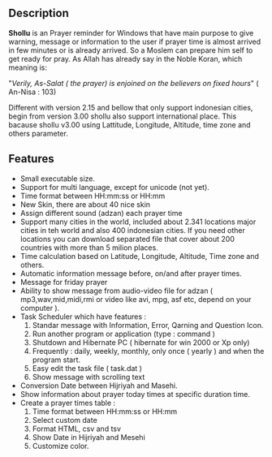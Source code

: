 ## Description ##
**Shollu** is an Prayer reminder for Windows that have main purpose to give warning, message or information to the user if prayer time is almost arrived in few minutes or is already arrived. So a Moslem can prepare him self to get ready for pray. As Allah has already say in the Noble Koran, which meaning is:

"_Verily, As-Salat ( the prayer) is enjoined on the believers on fixed hours_" ( An-Nisa : 103)

Different with version 2.15 and bellow that only support indonesian cities, begin from version 3.00 shollu also support international place. This bacause shollu v3.00 using Lattitude, Longitude, Altitude, time zone and others parameter.



## Features ##
  * Small executable size.
  * Support for multi language, except for unicode (not yet).
  * Time format between HH:mm:ss or HH:mm
  * New Skin, there are about 40 nice skin
  * Assign different sound (adzan) each prayer time
  * Support many cities in the world, included about 2.341 locations major cities in teh world and also 400 indonesian cities. If you need other locations you can download separated file that cover about 200 countries with more than 5 milion places.
  * Time calculation based on Latitude, Longitude, Altitude, Time zone and others.
  * Automatic information message before, on/and after prayer times.
  * Message for friday prayer
  * Ability to show message from audio-video file for adzan ( mp3,wav,mid,midi,rmi or video like avi, mpg, asf etc, depend on your computer ).
  * Task Scheduler which have features :
    1. Standar message with Information, Error, Qarning and Question Icon.
    1. Run another program or application (type : command )
    1. Shutdown and Hibernate PC ( hibernate for win 2000 or Xp only)
    1. Frequently : daily, weekly, monthly, only once ( yearly ) and when the program start.
    1. Easy edit the task file ( task.dat )
    1. Show message with scrolling text
  * Conversion Date between Hijriyah and Masehi.
  * Show information about prayer today times at specific duration time.
  * Create a prayer times table :
    1. Time format between HH:mm:ss or HH:mm
    1. Select custom date
    1. Format HTML, csv and tsv
    1. Show Date in Hijriyah and Mesehi
    1. Customize color.